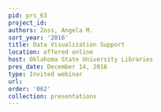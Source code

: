 ```yaml
---
pid: prs_63
project_id: 
authors: Zoss, Angela M.
sort_year: '2016'
title: Data Visualization Support
location: offered online
host: Oklahoma State University Libraries
pres_date: December 14, 2016
type: Invited webinar
url: 
order: '062'
collection: presentations
---
```

